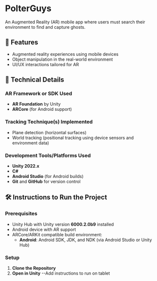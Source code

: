 # PolterGuys

An Augmented Reality (AR) mobile app where users must search their environment to find and capture ghosts.

## 🚀 Features

- Augmented reality experiences using mobile devices
- Object manipulation in the real-world environment
- UI/UX interactions tailored for AR

## 🔧 Technical Details

### AR Framework or SDK Used
- **AR Foundation** by Unity
- **ARCore** (for Android support)

### Tracking Technique(s) Implemented
- Plane detection (horizontal surfaces)
- World tracking (positional tracking using device sensors and environment data)

### Development Tools/Platforms Used
- **Unity 2022.x**
- **C#**
- **Android Studio** (for Android builds)
- **Git** and **GitHub** for version control

## 🛠️ Instructions to Run the Project

### Prerequisites
- Unity Hub with Unity version **6000.2.0b9** installed
- Android device with AR support
- ARCore/ARKit compatible build environment:
  - **Android**: Android SDK, JDK, and NDK (via Android Studio or Unity Hub)

### Setup

1. **Clone the Repository**
2. **Open in Unity**
--Add instructions to run on tablet
